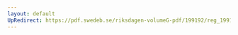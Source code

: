 ```yaml
---
layout: default
UpRedirect: https://pdf.swedeb.se/riksdagen-volumeG-pdf/199192/reg_199192/reg_199192_0160.pdf
---
```

